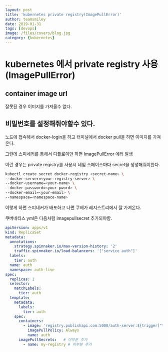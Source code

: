 ```yaml
---
layout: post
title: 'kubernetes private registry(ImagePullError)' 
author: teamsmiley
date: 2019-01-31
tags: [devops]
image: /files/covers/blog.jpg
category: {kubernetes}
---
```


# kubernetes 에서 private registry 사용 (ImagePullError)

## container image url
잘못된 경우 이미지를 가져올수 없다.

## 비밀번호를 설정해줘야할수 있다.
노드에 접속해서 docker-login을 하고 터미널에서 docker pull을 하면 이미지를 가져온다.

그런데 스피네커를 통해서 디플로이만 하면 ImagePullError 에러 발생 

이런 경우는 private registry를 사용시 네임 스페이스마다 secret을 생성해줘야한다. 

```bash
kubectl create secret docker-registry <secret-name> \
--docker-server=<your-registry-server> \
--docker-username=<your-name> \
--docker-password=<your-pword> \
--docker-email=<your-email> \
--namespace=<namespace-name> 
```

이렇게 하면 스피네커가 배포하고 나면 쿠베가 레지스트리에서 잘 가져온다.

쿠버네티스 yml은 다음처럼 imagepullsecret 추가되야함. 

```yml
apiVersion: apps/v1
kind: ReplicaSet
metadata:
  annotations:
    strategy.spinnaker.io/max-version-history: '2'
    traffic.spinnaker.io/load-balancers: '["service auth"]'
  labels:
    tier: auth
  name: auth
  namespace: auth-live
spec:
  replicas: 1
  selector:
    matchLabels:
      tier: auth
  template:
    metadata:
      labels:
        tier: auth
    spec:
      containers:
        - image: 'registry.publishapi.com:5000/auth-server:${trigger["tag"]}'
          imagePullPolicy: Always
          name: auth
      imagePullSecrets:   # 이부분 추가
        - name: my-registry # 이부분 추가
```
